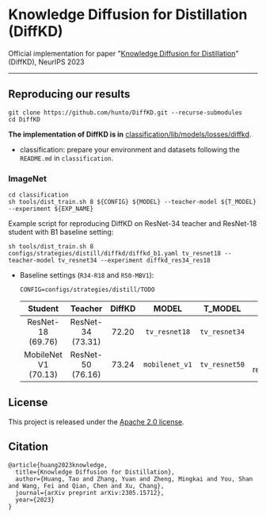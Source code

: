 # Knowledge Diffusion for Distillation (DiffKD)
Official implementation for paper "[Knowledge Diffusion for Distillation](https://arxiv.org/abs/2305.15712)" (DiffKD), NeurIPS 2023

---

## Reproducing our results

```shell
git clone https://github.com/hunto/DiffKD.git --recurse-submodules
cd DiffKD
```

**The implementation of DiffKD is in** [classification/lib/models/losses/diffkd](https://github.com/hunto/image_classification_sota/tree/main/lib/models/losses/diffkd).

* classification: prepare your environment and datasets following the `README.md` in `classification`.

### ImageNet

```
cd classification
sh tools/dist_train.sh 8 ${CONFIG} ${MODEL} --teacher-model ${T_MODEL} --experiment ${EXP_NAME}
```

Example script for reproducing DiffKD on ResNet-34 teacher and ResNet-18 student with B1 baseline setting:
```
sh tools/dist_train.sh 8 configs/strategies/distill/diffkd/diffkd_b1.yaml tv_resnet18 --teacher-model tv_resnet34 --experiment diffkd_res34_res18
```

* Baseline settings (`R34-R18` and `R50-MBV1`):  
    ```
    CONFIG=configs/strategies/distill/TODO
    ```
    |Student|Teacher|DiffKD|MODEL|T_MODEL|Log|Ckpt|
    |:--:|:--:|:--:|:--:|:--:|:--:|:--:|
    |ResNet-18 (69.76)|ResNet-34 (73.31)|72.20|`tv_resnet18`|`tv_resnet34`|[log](https://github.com/hunto/DiffKD/releases/download/v0.0.1/log_b1_diffkd_res34_res18.txt)|[ckpt](https://drive.google.com/file/d/19Wy5RCfpkAg9oUIiDUhfWtl8DjD712DN/view?usp=sharing)|
    |MobileNet V1 (70.13)|ResNet-50 (76.16)|73.24|`mobilenet_v1`|`tv_resnet50`|to be reproduced||


## License  
This project is released under the [Apache 2.0 license](LICENSE).

## Citation 
```
@article{huang2023knowledge,
  title={Knowledge Diffusion for Distillation},
  author={Huang, Tao and Zhang, Yuan and Zheng, Mingkai and You, Shan and Wang, Fei and Qian, Chen and Xu, Chang},
  journal={arXiv preprint arXiv:2305.15712},
  year={2023}
}
```